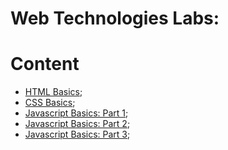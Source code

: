 # Web Technologies Labs:

# Content

- [HTML Basics](https://bitbucket.org/ccartas/webtech-labs/src/master/lab01/);
- [CSS Basics](https://bitbucket.org/ccartas/webtech-labs/src/master/lab02/);
- [Javascript Basics: Part 1](https://bitbucket.org/ccartas/webtech-labs/src/master/lab03/);
- [Javascript Basics: Part 2](https://bitbucket.org/ccartas/webtech-labs/src/master/lab04/);
- [Javascript Basics: Part 3](https://bitbucket.org/ccartas/webtech-labs/src/master/lab01/);